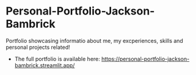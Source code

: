 # Personal-Portfolio-Jackson-Bambrick
 Portfolio showcasing informatio about me, my excperiences, skills and personal projects related! 
- The full portfolio is available here: https://personal-portfolio-jackson-bambrick.streamlit.app/
